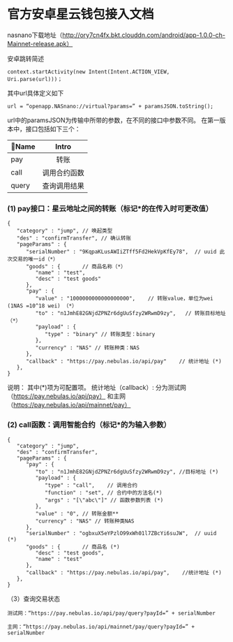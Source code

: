 # 官方安卓星云钱包接入文档

 nasnano下载地址（http://ory7cn4fx.bkt.clouddn.com/android/app-1.0.0-ch-Mainnet-release.apk）

安卓跳转简述
```
context.startActivity(new Intent(Intent.ACTION_VIEW, Uri.parse(url)))；
```

其中url具体定义如下
```
url = “openapp.NASnano://virtual?params=” + paramsJSON.toString();
```

url中的paramsJSON为传输中所带的参数，在不同的接口中参数不同。
在第一版本中，接口包括如下三个：


| Name        | Intro           | 
| ---------- |:-------------:|
| pay     | 转账 |
| call    | 调用合约函数      |
| query | 查询调用结果     |



### (1) pay接口：星云地址之间的转账（标记*的在传入时可更改值）

```
{
   "category" : "jump", // 唤起类型
   "des" : "confirmTransfer", // 确认转账
   "pageParams" : {
      "serialNumber" : "9KqpaKLusAWIiZTff5Fd2HekVpKfEy78",  // uuid 此次交易的唯一id（*）
      "goods" : {       // 商品名称（*）
         "name" : "test",         
         "desc" : "test goods"
      },
      "pay" : {
         "value" : "1000000000000000000",    // 转账value，单位为wei (1NAS =10^18 wei) （*）
         "to" : "n1JmhE82GNjdZPNZr6dgUuSfzy2WRwmD9zy",   // 转账目标地址 （*）
         "payload" : {
            "type" : "binary" // 转账类型：binary
         },
         "currency" : "NAS" // 转账种类：NAS
      },
      "callback" : "https://pay.nebulas.io/api/pay"    // 统计地址 (*)
   },
}
```

说明：
其中(*)项为可配置项。
统计地址（callback）:
分为测试网（https://pay.nebulas.io/api/pay）
和主网（https://pay.nebulas.io/api/mainnet/pay）


### (2) call函数：调用智能合约（标记*的为输入参数）
```
{
   "category" : "jump",
   "des" : "confirmTransfer",
   "pageParams" : {
      "pay" : {
         "to" : "n1JmhE82GNjdZPNZr6dgUuSfzy2WRwmD9zy", //目标地址 (*)
         "payload" : {
            "type" : "call",    // 调用合约
            "function" : "set",	// 合约中的方法名(*)
            "args" : "[\"abc\"]" // 函数参数列表 (*)
         },
         "value" : "0",	// 转账金额**
         "currency" : "NAS" // 转账种类NAS
      },
      "serialNumber" : "ogbxuX5eYPzlO99xWh01l7ZBcYi6suJW",	// uuid (*)
      "goods" : {		// 商品名 (*)
         "desc" : "test goods",
         "name" : "test"
      },
      "callback" : "https://pay.nebulas.io/api/pay",	//统计地址 (*)
   },
}
```

（3）查询交易状态

```
测试网：“https://pay.nebulas.io/api/pay/query?payId=” + serialNumber

主网：“https://pay.nebulas.io/api/mainnet/pay/query?payId=” +  serialNumber
```